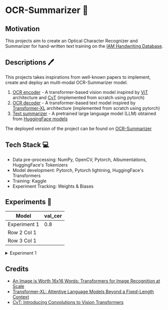 # OCR-Summarizer 👀

## Motivation

This projects aim to create an Optical Character Recognizer and Summarizer for hand-written text training on the [IAM Handwriting Database](https://fki.tic.heia-fr.ch/databases/iam-handwriting-database).

## Descriptions 🖊️

This projects takes inspirations from well-known papers to implement, create and deploy an multi-modal OCR-Summarizer model.

1. [OCR encoder](./models/vision_encoder.py) - A transformer-based vision model inspired by [ViT](https://arxiv.org/abs/2010.11929) architecture and [CvT](https://arxiv.org/abs/2103.15808v1) (implemented from scratch using pytorch)
2. [OCR decoder](./models/Transformer_XL.py) - A transformer-based text model inspired by [Transformer-XL](https://arxiv.org/abs/1901.02860) architecture (implemented from scratch using pytorch)
3. [Text summarizer](./models/summarizer.py) - A pretrained large language model (LLM) obtained from [HuggingFace models](https://huggingface.co/models?pipeline_tag=summarization&sort=trending)

The deployed version of the project can be found on [OCR-Summarizer]()

## Tech Stack 💻

- Data pre-processing: NumPy, OpenCV, Pytorch, Albumentations, HuggingFace's Tokenizers
- Model development: Pytorch, Pytorch lightning, HuggingFace's Transformers
- Training: Kaggle
- Experiment Tracking: Weights & Biases

## Experiments 🧪

| Model        | val_cer |
| ------------ | ------- |
| Experiment 1 | 0.8     |
| Row 2 Col 1  |         |
| Row 3 Col 1  |         |

<details>
  <summary>Experiment 1</summary>
  
  1. Encoder: 1 CNN Layer for patch embedding + Transformer 
  2. Decoder: Vanilla Transformer
  3. Optimizer: Adam (learning rate = 5e-4)
  4. Vocabulary Size: 128
  5. Training Strategy: Teacher forcing
     
</details>


## Credits

- [An Image is Worth 16x16 Words: Transformers for Image Recognition at Scale](https://arxiv.org/abs/2010.11929)
- [Transformer-XL: Attentive Language Models Beyond a Fixed-Length Context](https://arxiv.org/abs/1901.02860)
- [CvT: Introducing Convolutions to Vision Transformers](https://arxiv.org/abs/2103.15808v1)
